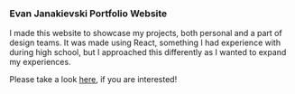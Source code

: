 ### Evan Janakievski Portfolio Website

I made this website to showcase my projects, both personal and a part of design teams. It was made using React, something I had experience with during high school, but I approached this differently as I wanted to expand my experiences.

Please take a look [here](https://evanjanakievski.github.io/), if you are interested!
